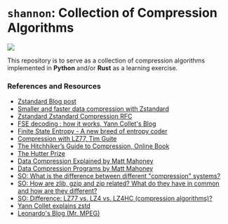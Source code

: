 # `shannon`: Collection of Compression Algorithms

![]( https://imgs.xkcd.com/comics/digital_data.png)

This repository is to serve as a collection of compression algorithms implemented in **Python** and/or
**Rust** as a learning exercise.

### References and Resources

* [Zstandard Blog post](https://engineering.fb.com/2018/12/19/core-data/zstandard/)
* [Smaller and faster data compression with Zstandard](https://engineering.fb.com/2016/08/31/core-data/smaller-and-faster-data-compression-with-zstandard/)
* [Zstandard Zstandard Compression RFC](https://www.rfc-editor.org/rfc/pdfrfc/rfc8478.txt.pdf)
* [FSE decoding : how it works, Yann Collet's Blog](http://fastcompression.blogspot.com/2014/01/fse-decoding-how-it-works.html)
* [Finite State Entropy - A new breed of entropy coder](http://fastcompression.blogspot.com/2013/12/finite-state-entropy-new-breed-of.html)
* [Compression with LZ77, Tim Guite](https://timguite.github.io/jekyll/update/2020/03/15/lz77-in-python.html)
* [The Hitchhiker’s Guide to Compression, Online Book](https://go-compression.github.io/)
* [The Hutter Prize](http://prize.hutter1.net/index.htm)
* [Data Compression Explained by Matt Mahoney](http://mattmahoney.net/dc/dce.html)
* [Data Compression Programs by Matt Mahoney](http://mattmahoney.net/dc/)
* [SO: What is the difference between different "compression" systems?](https://askubuntu.com/questions/436679/what-is-the-difference-between-different-compression-systems#:~:text=The%20actual%20compression%20algorithms%20zip,a%20top%20choice%20these%20days.)
* [SO: How are zlib, gzip and zip related? What do they have in common and how are they different?](https://stackoverflow.com/questions/20762094/how-are-zlib-gzip-and-zip-related-what-do-they-have-in-common-and-how-are-they/20765054#20765054)
* [SO: Difference: LZ77 vs. LZ4 vs. LZ4HC (compression algorithms)?](https://stackoverflow.com/questions/28635496/difference-lz77-vs-lz4-vs-lz4hc-compression-algorithms/28635890#28635890)
* [Yann Collet explains zstd](https://www.youtube.com/watch?v=jl9ncLcMlVY&t=95s)
* [Leonardo's Blog (Mr. MPEG)](https://blog.chiariglione.org/)
